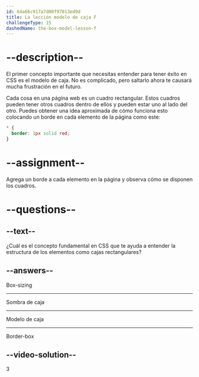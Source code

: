 ```yaml
---
id: 64a66c917a7d00f97013ed0d
title: La lección modelo de caja F
challengeType: 15
dashedName: the-box-model-lesson-f
--- 
```

# --description--

El primer concepto importante que necesitas entender para tener éxito en CSS es el modelo de caja. No es complicado, pero saltarlo ahora te causará mucha frustración en el futuro.

Cada cosa en una página web es un cuadro rectangular. Estos cuadros pueden tener otros cuadros dentro de ellos y pueden estar uno al lado del otro. Puedes obtener una idea aproximada de cómo funciona esto colocando un borde en cada elemento de la página como este:

```css
* {
  border: 1px solid red;
}
```

# --assignment--

Agrega un borde a cada elemento en la página y observa cómo se disponen los cuadros.

# --questions--

## --text--

¿Cuál es el concepto fundamental en CSS que te ayuda a entender la estructura de los elementos como cajas rectangulares?

## --answers--

Box-sizing

---

Sombra de caja

---

Modelo de caja

---

Border-box


## --video-solution--

3
